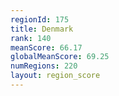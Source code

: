 ```yaml
---
regionId: 175
title: Denmark
rank: 140
meanScore: 66.17
globalMeanScore: 69.25
numRegions: 220
layout: region_score
---
```

